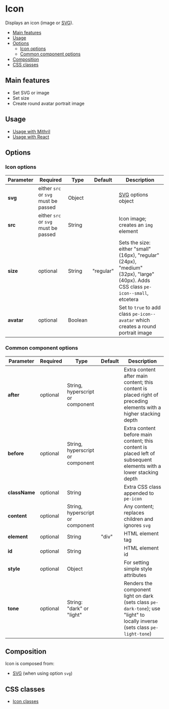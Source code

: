 # Icon

Displays an icon (image or [SVG](svg.md)).

<!-- MarkdownTOC autolink="true" autoanchor="true" bracket="round" levels="1,2,3" -->

- [Main features](#main-features)
- [Usage](#usage)
- [Options](#options)
  - [Icon options](#icon-options)
  - [Common component options](#common-component-options)
- [Composition](#composition)
- [CSS classes](#css-classes)

<!-- /MarkdownTOC -->


<a id="main-features"></a>
## Main features

* Set SVG or image
* Set size
* Create round avatar portrait image



<a id="usage"></a>
## Usage

* [Usage with Mithril](mithril/icon.md)
* [Usage with React](react/icon.md)



<a id="options"></a>
## Options


<a id="icon-options"></a>
### Icon options

| **Parameter** |  **Required** | **Type** | **Default** | **Description** |
| ------------- | -------------- | -------- | ----------- | --------------- |
| **svg**       | either `src` or `svg` must be passed | Object |  | [SVG](SVG.md) options object |
| **src**       | either `src` or `svg` must be passed | String |  | Icon image; creates an `img` element |
| **size**      | optional | String | "regular" | Sets the size: either "small" (16px), "regular" (24px), "medium" (32px), "large" (40px). Adds CSS class `pe-icon--small`, etcetera |
| **avatar**    | optional | Boolean | | Set to `true` to add class `pe-icon--avatar` which creates a round portrait image |


<a id="common-component-options"></a>
### Common component options

| **Parameter** |  **Required** | **Type** | **Default** | **Description** |
| ------------- | -------------- | -------- | ----------- | --------------- |
| **after**     | optional | String, hyperscript or component | | Extra content after main content; this content is placed right of preceding elements with a higher stacking depth |
| **before**    | optional | String, hyperscript or component | | Extra content before main content; this content is placed left of subsequent elements with a lower stacking depth |
| **className** | optional | String |       | Extra CSS class appended to `pe-icon` |
| **content**   | optional | String, hyperscript or component |  | Any content; replaces children and ignores `svg`  |
| **element**   | optional | String | "div" | HTML element tag |
| **id**        | optional | String |       | HTML element id |
| **style**     | optional | Object |       | For setting simple style attributes |
| **tone**      | optional       | String: "dark" or "light" |  | Renders the component light on dark (sets class `pe-dark-tone`); use "light" to locally inverse (sets class `pe-light-tone`) |



<a id="composition"></a>
## Composition

Icon is composed from:

* [SVG](svg.md) (when using option `svg`)



<a id="css-classes"></a>
## CSS classes

* [Icon classes](../../packages/polythene-css-classes/icon.js)

